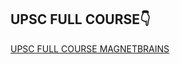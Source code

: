 ## UPSC FULL COURSE👇

[UPSC FULL COURSE MAGNETBRAINS](https://www.magnetbrains.com/courses/upsc-full-video-course/)
